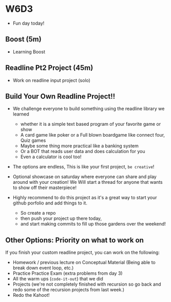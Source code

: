 # W6D3

- Fun day today!

## Boost (5m)

- Learning Boost

## Readline Pt2 Project (45m)

- Work on readline input project (solo)

## Build Your Own Readline Project!!

- We challenge everyone to build something using the readline library we learned
  - whether it is a simple text based program of your favorite game or show
  - A card game like poker or a Full blown boardgame like connect four, Quiz games
  - Maybe some thing more practical like a banking system
  - Or a BOT that reads user data and does calculation for you
  - Even a calculator is cool too!

- The options are endless, This is like your first project, `be creative`!

- Optional showcase on saturday where everyone can share and play around with your creation! We Will start a thread for anyone that wants to show off their masterpiece!

- Highly recommend to do this project as it's a great way to start your github porfolio and add things to it.
  - So create a repo
  - then push your project up there today,
  - and start making commits to fill up those gardens over the weekend!

## Other Options: Priority on what to work on

If you finish your custom readline project, you can work on the following:

- Homework / previous lecture on Conceptual Material (Being able to break down event loop, etc.)
- Practice Practice Exam (extra problems from day 3)
- All the warm ups (`code-it-out`) that we did
- Projects (we're not completely finished with recursion so go back and redo some of the recursion projects from last week.)
- Redo the Kahoot!
